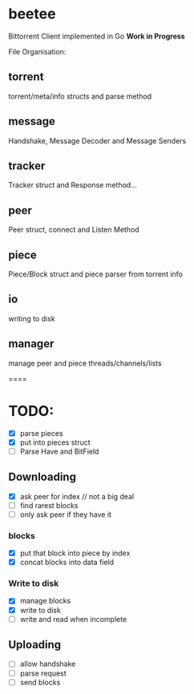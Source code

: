 # beetee

Bittorrent Client implemented in Go **Work in Progress**

File Organisation:

## torrent

torrent/meta/info structs and parse method

## message

Handshake, Message Decoder and Message Senders

## tracker

Tracker struct and Response method...

## peer

Peer struct, connect and Listen Method

## piece

Piece/Block struct and piece parser from torrent info

## io

writing to disk

## manager

manage peer and piece threads/channels/lists

====

# TODO:

- [x] parse pieces
- [x] put into pieces struct
- [ ] Parse Have and BitField

## Downloading

- [x] ask peer for index // not a big deal
- [ ] find rarest blocks
- [ ] only ask peer if they have it

### blocks

- [x] put that block into piece by index
- [x] concat blocks into data field

### Write to disk

- [x] manage blocks
- [x] write to disk
- [ ] write and read when incomplete

## Uploading

- [ ] allow handshake
- [ ] parse request
- [ ] send blocks
